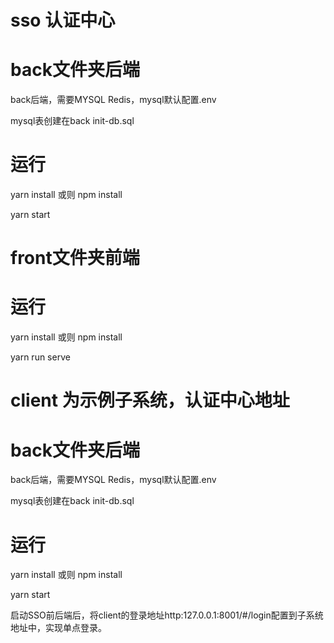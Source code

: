 
# sso 认证中心
 

# back文件夹后端
back后端，需要MYSQL Redis，mysql默认配置.env 

mysql表创建在back init-db.sql

# 运行

yarn install  或则 npm install

yarn start 


# front文件夹前端

# 运行

yarn install  或则 npm install

yarn run serve 


# client 为示例子系统，认证中心地址

# back文件夹后端
back后端，需要MYSQL Redis，mysql默认配置.env 

mysql表创建在back init-db.sql

# 运行

yarn install  或则 npm install

yarn start 


启动SSO前后端后，将client的登录地址http:127.0.0.1:8001/#/login配置到子系统地址中，实现单点登录。